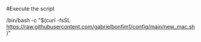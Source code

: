 #Execute the script


/bin/bash -c "$(curl -fsSL https://raw.githubusercontent.com/gabrielbonfim1/config/main/new_mac.sh)"
